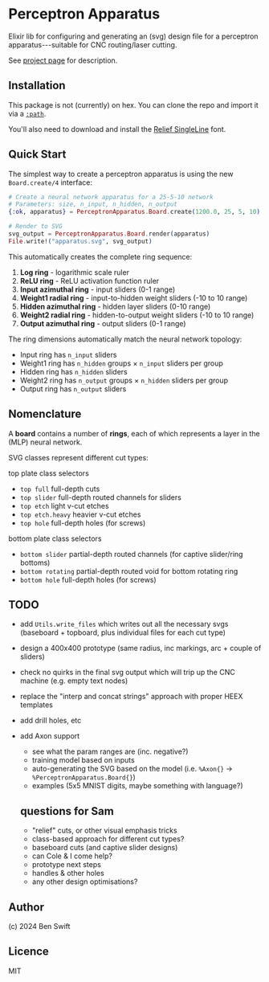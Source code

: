 # Perceptron Apparatus

Elixir lib for configuring and generating an (svg) design file for a perceptron
apparatus---suitable for CNC routing/laser cutting.

See
[project page](https://anu365.sharepoint.com/sites/CyberneticsHub/SitePages/CyberneticStudio-Human-Scale.aspx)
for description.

## Installation

This package is not (currently) on hex. You can clone the repo and import it via
a [`:path`](https://hexdocs.pm/mix/Mix.Tasks.Deps.html).

You'll also need to download and install the
[Relief SingleLine](https://github.com/isdat-type/Relief-SingleLine/tree/main/fonts/open_otf-svg)
font.

## Quick Start

The simplest way to create a perceptron apparatus is using the new `Board.create/4` interface:

```elixir
# Create a neural network apparatus for a 25-5-10 network
# Parameters: size, n_input, n_hidden, n_output
{:ok, apparatus} = PerceptronApparatus.Board.create(1200.0, 25, 5, 10)

# Render to SVG
svg_output = PerceptronApparatus.Board.render(apparatus)
File.write!("apparatus.svg", svg_output)
```

This automatically creates the complete ring sequence:
1. **Log ring** - logarithmic scale ruler
2. **ReLU ring** - ReLU activation function ruler  
3. **Input azimuthal ring** - input sliders (0-1 range)
4. **Weight1 radial ring** - input-to-hidden weight sliders (-10 to 10 range)
5. **Hidden azimuthal ring** - hidden layer sliders (0-10 range)
6. **Weight2 radial ring** - hidden-to-output weight sliders (-10 to 10 range)
7. **Output azimuthal ring** - output sliders (0-1 range)

The ring dimensions automatically match the neural network topology:
- Input ring has `n_input` sliders
- Weight1 ring has `n_hidden` groups × `n_input` sliders per group
- Hidden ring has `n_hidden` sliders  
- Weight2 ring has `n_output` groups × `n_hidden` sliders per group
- Output ring has `n_output` sliders

## Nomenclature

A **board** contains a number of **rings**, each of which represents a layer in
the (MLP) neural network.

SVG classes represent different cut types:

top plate class selectors

- `top full` full-depth cuts
- `top slider` full-depth routed channels for sliders
- `top etch` light v-cut etches
- `top etch.heavy` heavier v-cut etches
- `top hole` full-depth holes (for screws)

bottom plate class selectors

- `bottom slider` partial-depth routed channels (for captive slider/ring
  bottoms)
- `bottom rotating` partial-depth routed void for bottom rotating ring
- `bottom hole` full-depth holes (for screws)

## TODO

- add `Utils.write_files` which writes out all the necessary svgs (baseboard +
  topboard, plus individual files for each cut type)
- design a 400x400 prototype (same radius, inc markings, arc + couple of
  sliders)
- check no quirks in the final svg output which will trip up the CNC machine
  (e.g. empty text nodes)
- replace the "interp and concat strings" approach with proper HEEX templates
- add drill holes, etc
- add Axon support

  - see what the param ranges are (inc. negative?)
  - training model based on inputs
  - auto-generating the SVG based on the model (i.e. `%Axon{}` ->
    `%PerceptronApparatus.Board{}`)
  - examples (5x5 MNIST digits, maybe something with language?)

  ## questions for Sam

  - "relief" cuts, or other visual emphasis tricks
  - class-based approach for different cut types?
  - baseboard cuts (and captive slider designs)
  - can Cole & I come help?
  - prototype next steps
  - handles & other holes
  - any other design optimisations?

## Author

(c) 2024 Ben Swift

## Licence

MIT
